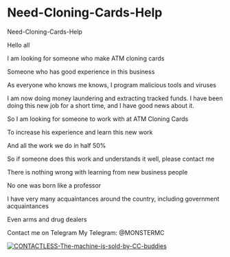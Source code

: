 # Need-Cloning-Cards-Help
Need-Cloning-Cards-Help


Hello all


I am looking for someone who make ATM cloning cards



Someone who has good experience in this business



As everyone who knows me knows, I program malicious tools and viruses

I am now doing money laundering and extracting tracked funds. I have been doing this new job for a short time, and I have good news about it.

So I am looking for someone to work with at ATM Cloning Cards

To increase his experience and learn this new work

And all the work we do in half 50%

So if someone does this work and understands it well, please contact me

There is nothing wrong with learning from new business people

No one was born like a professor


I have very many acquaintances around the country, including government acquaintances

Even arms and drug dealers

Contact me on Telegram
My Telegram: @MONSTERMC


<a href="https://imgbb.com/"><img src="https://i.ibb.co/QdXNh4y/CONTACTLESS-The-machine-is-sold-by-CC-buddies.png" alt="CONTACTLESS-The-machine-is-sold-by-CC-buddies" border="0"></a>









